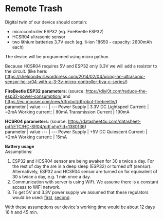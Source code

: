 # Remote Trash

Digital twin of our device should contain:</br>
- microcontroller ESP32 (eg. FireBeetle ESP32)
- HCSR04 ultrasonic sensor
- two lithium batteries 3.7V each (eg. li-ion 18650 - capacity: 2600mAh each)

The device will be programmed using micro python.

Because HCSR04 requires 5V and ESP32 only 3.3V we will add a resistor to the circuit. (like here: https://sheldondwill.wordpress.com/2014/02/04/using-an-ultrasonic-sensor-hc-sr04-with-a-3-3v-micro-controller-tiva-c-series/)

**FireBeetle ESP32 parameters**: (source: https://diyi0t.com/reduce-the-esp32-power-consumption/ and https://eu.mouser.com/new/dfrobot/dfrobot-firebeetle/)<br>
parameter | value
--- | ---
Power Supply | 3.3V DC 
Lightspeel Current: | ~2mA
Working current: | 80mA
Transmission Current | 190mA
<br>


**HCSR04 parameters**: (source: https://datasheet4u.com/datasheet-pdf/ETC/HC-SR04/pdf.php?id=1380136)<br>
parameter | value
--- | ---
Power Supply | +5V DC 
Quiescent Current: | <2mA
Working current: | 15mA
<br>

**Battery usage**   
Assumptions:
1. ESP32 and HCSR04 sensor are being awaken for 30 s twice a day. For the rest of day the are in a deep sleep (ESP32) or turned off (sensor). Alternatively, ESP32 and HCSR04 sensor are turned on for equivalent of 30 s twice a day, e.g. 1 min once a day.
2. Communication with server is using WiFi. We assume there is a constant access to WiFi network.
3. To get 5V and 3.3V power supply we assumed that these regulators would be used: [first](https://pl.farnell.com/stmicroelectronics/l78l33acz/ic-v-reg-3-3v/dp/1467768?gclid=CjwKCAiAxeX_BRASEiwAc1QdkcLMPBJrIeBbn8DPoeImEh3AObPorEJIYwlXQ2anU93W_K2jrHmWkhoC6M4QAvD_BwE&gross_price=true&mckv=sJplkNekh_dc|pcrid|459813412713|plid||kword||match||slid||product|1467768|pgrid|111211258761|ptaid|pla-307225899808|&CMP=KNC-GPL-SHOPPING-Whoop-LO-31-Aug-20), [second](https://pl.farnell.com/microchip/mcp1703-5002e-db/ic-ldo-reg-250ma-5v-sot223/dp/1627178?gclid=CjwKCAiAxeX_BRASEiwAc1Qdkcw7YHGdpOyY8fNJVOAq-gmqQjOPL75oksJOoKkmFiZcXzzSWzI_ghoCSPIQAvD_BwE&gross_price=true&mckv=sCMYRj03j_dc|pcrid|459816541173|plid||kword||match||slid||product|1627178|pgrid|114468574784|ptaid|pla-303417735835|&CMP=KNC-GPL-SHOPPING-Whoop-HI-31-Aug-20).

With these assumptions our device's working time would be about 12 days 16 h and 45 min.
